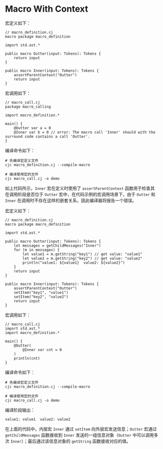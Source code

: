 # Macro With Context

宏定义如下：

```cangjie
// macro_definition.cj
macro package macro_definition

import std.ast.*

public macro Outter(input: Tokens): Tokens {
    return input
}

public macro Inner(input: Tokens): Tokens {
    assertParentContext("Outter")
    return input
}
```

宏调用如下：

```cangjie
// macro_call.cj
package macro_calling

import macro_definition.*

main() {
    @Outter var a = 0
    @Inner var b = 0 // error: The macro call 'Inner' should with the surround code contains a call 'Outter'.
}
```

编译命令如下：

```text
# 先编译宏定义文件
cjc macro_definition.cj --compile-macro

# 编译使用宏的文件
cjc macro_call.cj -o demo
```

如上代码所示，`Inner` 宏在定义时使用了 `assertParentContext` 函数用于检查其在调用阶段是否位于 `Outter` 宏中，在代码示例的宏调用场景下，由于 `Outter` 和 `Inner` 在调用时不存在这样的嵌套关系，因此编译器将报告一个错误。

宏定义如下：

```cangjie
// macro_definition.cj
macro package macro_definition

import std.ast.*

public macro Outter(input: Tokens): Tokens {
    let messages = getChildMessages("Inner")
    for (m in messages) {
        let value1 = m.getString("key1") // get value: "value1"
        let value2 = m.getString("key2") // get value: "value2"
        println("value1: ${value1}  value2: ${value2}")
    }
    return input
}

public macro Inner(input: Tokens): Tokens {
    assertParentContext("Outter")
    setItem("key1", "value1")
    setItem("key2", "value2")
    return input
}
```

宏调用如下：

```cangjie
// macro_call.cj
import std.ast.*
import macro_definition.*

main() {
    @Outter(
        @Inner var cnt = 0
    )
    println(cnt)
}
```

编译命令如下：

```text
# 先编译宏定义文件
cjc macro_definition.cj --compile-macro

# 编译使用宏的文件
cjc macro_call.cj -o demo
```

编译阶段输出：

```text
value1: value1  value2: value2
```

在上面的代码中，内层宏 `Inner` 通过 `setItem` 向外层宏发送信息；`Outter` 宏通过 `getChildMessages` 函数接收到 `Inner` 发送的一组信息对象（`Outter` 中可以调用多次 `Inner`）；最后通过该信息对象的 `getString` 函数接收对应的值。
